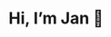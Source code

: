 # Hi, I’m Jan 👋 
<!---
- 👀 I’m interested in ...
- 🌱 I’m currently learning ...
- 💞️ I’m looking to collaborate on ...
- 📫 How to reach me ...
- 😄 Pronouns: ...
- ⚡ Fun fact: ...

JTaeuber/JTaeuber is a ✨ special ✨ repository because its `README.md` (this file) appears on your GitHub profile.
You can click the Preview link to take a look at your changes.
--->
